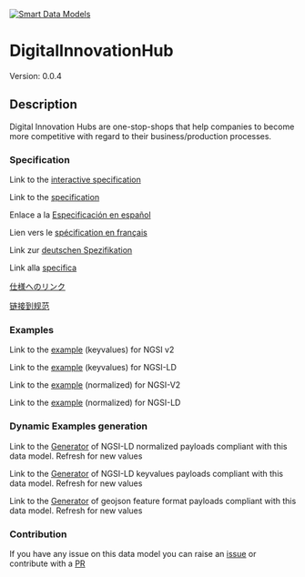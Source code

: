 [![Smart Data Models](https://smartdatamodels.org/wp-content/uploads/2022/01/SmartDataModels_logo.png "Logo")](https://smartdatamodels.org)
# DigitalInnovationHub
Version: 0.0.4

## Description 

Digital Innovation Hubs are one-stop-shops that help companies to become more competitive with regard to their business/production processes.
### Specification

Link to the [interactive specification](https://swagger.lab.fiware.org/?url=https://smart-data-models.github.io/dataModel.DigitalInnovationHub/DigitalInnovationHub/swagger.yaml)

Link to the [specification](https://github.com/smart-data-models/dataModel.DigitalInnovationHub/blob/master/DigitalInnovationHub/doc/spec.md)

Enlace a la [Especificación en español](https://github.com/smart-data-models/dataModel.DigitalInnovationHub/blob/master/DigitalInnovationHub/doc/spec_ES.md)

Lien vers le [spécification en français](https://github.com/smart-data-models/dataModel.DigitalInnovationHub/blob/master/DigitalInnovationHub/doc/spec_FR.md)

Link zur [deutschen Spezifikation](https://github.com/smart-data-models/dataModel.DigitalInnovationHub/blob/master/DigitalInnovationHub/doc/spec_DE.md)

Link alla [specifica](https://github.com/smart-data-models/dataModel.DigitalInnovationHub/blob/master/DigitalInnovationHub/doc/spec_IT.md)

[仕様へのリンク](https://github.com/smart-data-models/dataModel.DigitalInnovationHub/blob/master/DigitalInnovationHub/doc/spec_JA.md)

[链接到规范](https://github.com/smart-data-models/dataModel.DigitalInnovationHub/blob/master/DigitalInnovationHub/doc/spec_ZH.md)
### Examples

Link to the [example](https://smart-data-models.github.io/dataModel.DigitalInnovationHub/DigitalInnovationHub/examples/example.json) (keyvalues) for NGSI v2

Link to the [example](https://smart-data-models.github.io/dataModel.DigitalInnovationHub/DigitalInnovationHub/examples/example.jsonld) (keyvalues) for NGSI-LD

Link to the [example](https://smart-data-models.github.io/dataModel.DigitalInnovationHub/DigitalInnovationHub/examples/example-normalized.json) (normalized) for NGSI-V2

Link to the [example](https://smart-data-models.github.io/dataModel.DigitalInnovationHub/DigitalInnovationHub/examples/example-normalized.jsonld) (normalized) for NGSI-LD
### Dynamic Examples generation

Link to the [Generator](https://smartdatamodels.org/extra/ngsi-ld_generator.php?schemaUrl=https://raw.githubusercontent.com/smart-data-models/dataModel.DigitalInnovationHub/master/DigitalInnovationHub/schema.json&email=info@smartdatamodels.org) of NGSI-LD normalized payloads compliant with this data model. Refresh for new values

Link to the [Generator](https://smartdatamodels.org/extra/ngsi-ld_generator_keyvalues.php?schemaUrl=https://raw.githubusercontent.com/smart-data-models/dataModel.DigitalInnovationHub/master/DigitalInnovationHub/schema.json&email=info@smartdatamodels.org) of NGSI-LD keyvalues payloads compliant with this data model. Refresh for new values

Link to the [Generator](https://smartdatamodels.org/extra/geojson_features_generator.php?schemaUrl=https://raw.githubusercontent.com/smart-data-models/dataModel.DigitalInnovationHub/master/DigitalInnovationHub/schema.json&email=info@smartdatamodels.org) of geojson feature format payloads compliant with this data model. Refresh for new values
### Contribution

 If you have any issue on this data model you can raise an [issue](https://github.com/smart-data-models/dataModel.DigitalInnovationHub/issues)  or contribute with a [PR](https://github.com/smart-data-models/dataModel.DigitalInnovationHub/pulls)